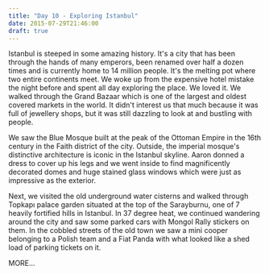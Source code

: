 ```yaml
---
title: "Day 10 - Exploring Istanbul"
date: 2015-07-29T21:46:00
draft: true
---
```


Istanbul is steeped in some amazing history. It's a city that has been through the hands of many emperors, been renamed over half a dozen times and is currently home to 14 million people. It's the melting pot where two entire continents meet. We woke up from the expensive hotel mistake the night before and spent all day exploring the place. We loved it. We walked through the Grand Bazaar which is one of the largest and oldest covered markets in the world. It didn't interest us that much because it was full of jewellery shops, but it was still dazzling to look at and bustling with people.

We saw the Blue Mosque built at the peak of the Ottoman Empire in the 16th century in the Faith district of the city. Outside, the imperial mosque's distinctive architecture is iconic in the Istanbul skyline. Aaron donned a dress to cover up his legs and we went inside to find magnificently decorated domes and huge stained glass windows which were just as impressive as the exterior.

Next, we visited the old underground water cisterns and walked through Topkapı palace garden situated at the top of the Sarayburnu, one of 7 heavily fortified hills in Istanbul. In 37 degree heat, we continued wandering around the city and saw some parked cars with Mongol Rally stickers on them. In the cobbled streets of the old town we saw a mini cooper belonging to a Polish team and a Fiat Panda with what looked like a shed load of parking tickets on it.

MORE...